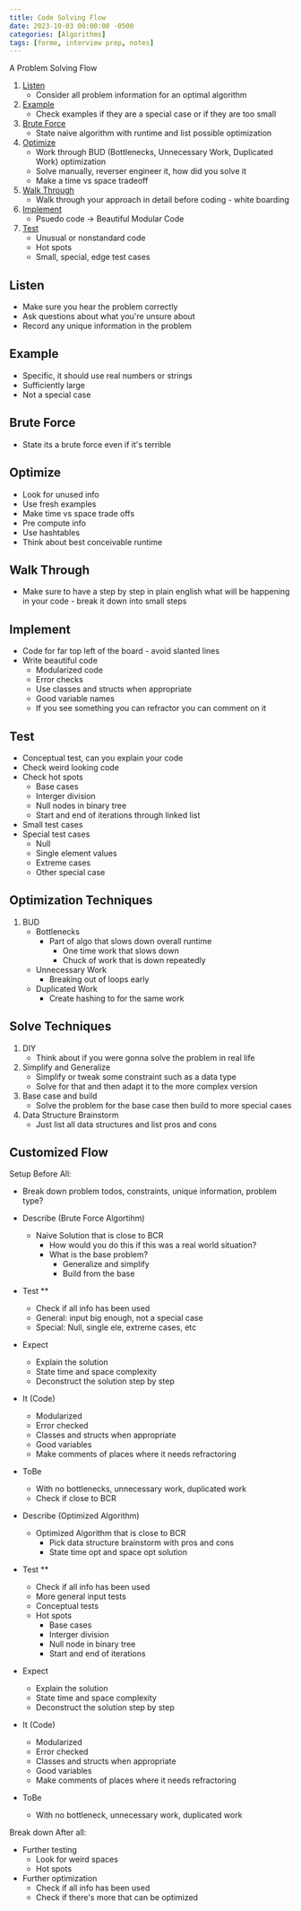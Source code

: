 ```yaml
---
title: Code Solving Flow
date: 2023-10-03 00:00:00 -0500
categories: [Algorithms]
tags: [forme, interview prep, notes]
---
```


A Problem Solving Flow
1. [Listen](#listen)
    - Consider all problem information for an optimal algorithm
2. [Example](#example)
    - Check examples if they are a special case or if they are too small
3. [Brute Force](#brute-force)
    - State naive algorithm with runtime and list possible optimization
4. [Optimize](#optimize)
    - Work through BUD (Bottlenecks, Unnecessary Work, Duplicated Work) optimization
    - Solve manually, reverser engineer it, how did you solve it
    - Make a time vs space tradeoff
5. [Walk Through](#walk-through)
    - Walk through your approach in detail before coding - white boarding
6. [Implement](#implement)
    - Psuedo code -> Beautiful Modular Code
7. [Test](#test)
    - Unusual or nonstandard code
    - Hot spots 
    - Small, special, edge test cases

## Listen
- Make sure you hear the problem correctly
- Ask questions about what you're unsure about
- Record any unique information in the problem
## Example
- Specific, it should use real numbers or strings
- Sufficiently large
- Not a special case
## Brute Force
- State its a brute force even if it's terrible
## Optimize
- Look for unused info
- Use fresh examples
- Make time vs space trade offs
- Pre compute info
- Use hashtables
- Think about best conceivable runtime
## Walk Through
- Make sure to have a step by step in plain english what will be happening in your code - break it down into small steps
## Implement
- Code for far top left of the board - avoid slanted lines
- Write beautiful code
    - Modularized code
    - Error checks
    - Use classes and structs when appropriate
    - Good variable names
    - If you see something you can refractor you can comment on it
## Test
- Conceptual test, can you explain your code
- Check weird looking code
- Check hot spots
    - Base cases
    - Interger division
    - Null nodes in binary tree
    - Start and end of iterations through linked list
- Small test cases
- Special test cases
    - Null
    - Single element values
    - Extreme cases
    - Other special case

## Optimization Techniques
1. BUD 
    - Bottlenecks
        - Part of algo that slows down overall runtime
            - One time work that slows down
            - Chuck of work that is down repeatedly
    - Unnecessary Work
        - Breaking out of loops early
    - Duplicated Work
        - Create hashing to for the same work
## Solve Techniques
1. DIY
    - Think about if you were gonna solve the problem in real life
2. Simplify and Generalize
    - Simplify or tweak some constraint such as a data type
    - Solve for that and then adapt it to the more complex version
3. Base case and build
    - Solve the problem for the base case then build to more special cases
4. Data Structure Brainstorm
    - Just list all data structures and list pros and cons

## Customized Flow
Setup Before All:
- Break down problem todos, constraints, unique information, problem type?

- Describe (Brute Force Algortihm)
    - Naive Solution that is close to BCR
        - How would you do this if this was a real world situation?
        - What is the base problem?
            - Generalize and simplify
            - Build from the base
- Test **
    - Check if all info has been used
    - General: input big enough, not a special case
    - Special: Null, single ele, extreme cases, etc
- Expect
    - Explain the solution
    - State time and space complexity
    - Deconstruct the solution step by step
- It (Code)
    - Modularized
    - Error checked
    - Classes and structs when appropriate
    - Good variables
    - Make comments of places where it needs refractoring
- ToBe
    - With no bottlenecks, unnecessary work, duplicated work
    - Check if close to BCR

- Describe (Optimized Algorithm)
    - Optimized Algorithm that is close to BCR
        - Pick data structure brainstorm with pros and cons
        - State time opt and space opt solution
- Test **
    - Check if all info has been used
    - More general input tests
    - Conceptual tests
    - Hot spots
        - Base cases
        - Interger division
        - Null node in binary tree
        - Start and end of iterations
- Expect
    - Explain the solution
    - State time and space complexity
    - Deconstruct the solution step by step
- It (Code)
    - Modularized
    - Error checked
    - Classes and structs when appropriate
    - Good variables
    - Make comments of places where it needs refractoring
- ToBe 
    - With no bottleneck, unnecessary work, duplicated work

Break down After all:
- Further testing 
    - Look for weird spaces
    - Hot spots
- Further optimization
    - Check if all info has been used
    - Check if there's more that can be optimized
